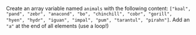 Create an array variable named `animals` with the following content:
`["koal", "pand", "zebr", "anacond", "bo", "chinchill", "cobr", "gorill", "hyen", "hydr", "iguan", "impal", "pum", "tarantul", "pirahn"]`.
Add an `"a"` at the end of all elements (use a loop!)
